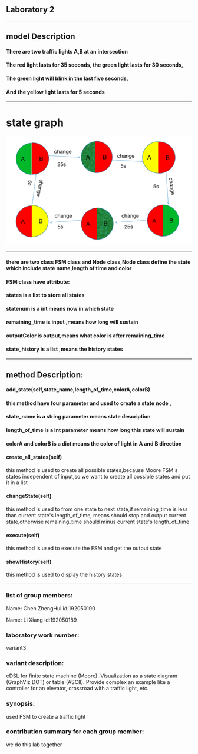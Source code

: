 ## Laboratory 2
***
## model Description
#### There are two traffic lights A,B at an intersection
#### The red light lasts for 35 seconds, the green light lasts for 30 seconds,
#### The green light will blink in the last five seconds,
#### And the yellow light lasts for 5 seconds
***
# state graph
![state graph](src/light.jpg)
***
#### there are two class FSM class and Node class,Node class define the state which include state name,length of time and color
#### FSM class have attribute:
#### states is a list to store all states
#### statenum is a int means now in which state
#### remaining_time is input ,means how long will sustain
#### outputColor is output,means what color is after remaining_time
#### state_history is a list ,means the history states
***
## method Description:
#### add_state(self,state_name,length_of_time,colorA,colorB) 
#### this method have four parameter and used to create a state node ,
#### state_name is a string parameter means state description
#### length_of_time is a int parameter means how long this state will sustain
#### colorA and colorB is a dict means the color of light in A and B direction 

#### create_all_states(self)
this method is used to create all possible states,because Moore FSM's states independent of input,so we want to create
all possible states and put it in a list

#### changeState(self)
this method is used to from one state to next state,if remaining_time is less than current state's length_of_time, means 
should stop and output current state,otherwise remaining_time should minus current state's length_of_time

#### execute(self)
this method is used to execute the FSM and get the output state

#### showHistory(self)
this method is used to display the history states
***

### list of group members:
Name: Chen ZhengHui  id:192050190

Name: Li Xiang  id:192050189

### laboratory work number:
variant3
### variant description:
eDSL for finite state machine (Moore).
Visualization as a state diagram (GraphViz DOT) or table (ASCII).
Provide complex an example like a controller for an elevator, crossroad with a traffic light, etc.

### synopsis:
used FSM to create a traffic light 


### contribution summary for each group member:
we do this lab together



#